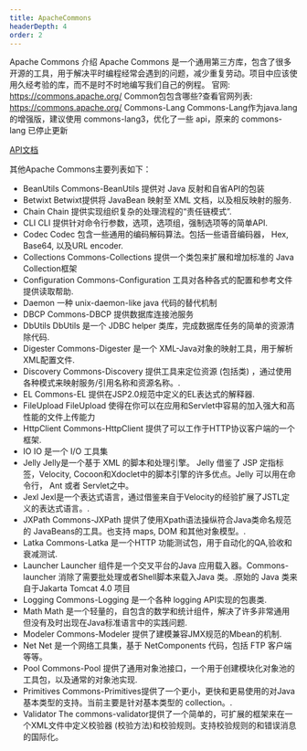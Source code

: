 ```yaml
---
title: ApacheCommons
headerDepth: 4
order: 2
---
```


Apache Commons 介绍
Apache Commons 是一个通用第三方库，包含了很多开源的工具，用于解决平时编程经常会遇到的问题，减少重复劳动。项目中应该使用久经考验的库，而不是时不时地编写我们自己的例程。
官网: https://commons.apache.org/
Common包包含哪些?查看官网列表: https://commons.apache.org/
Commons-Lang
Commons-Lang作为java.lang 的增强版，建议使用 commons-lang3，优化了一些 api，原来的 commons-lang 已停止更新

[API文档](https://commons.apache.org/proper/commons-lang/javadocs/api-release/index.html)

其他Apache Commons主要列表如下：
* BeanUtils Commons-BeanUtils 提供对 Java 反射和自省API的包装
* Betwixt Betwixt提供将 JavaBean 映射至 XML 文档，以及相反映射的服务.
* Chain Chain 提供实现组织复杂的处理流程的“责任链模式”.
* CLI CLI 提供针对命令行参数，选项，选项组，强制选项等的简单API.
* Codec Codec 包含一些通用的编码解码算法。包括一些语音编码器， Hex, Base64, 以及URL encoder.
* Collections Commons-Collections 提供一个类包来扩展和增加标准的 Java Collection框架
* Configuration Commons-Configuration 工具对各种各式的配置和参考文件提供读取帮助.
* Daemon 一种 unix-daemon-like java 代码的替代机制
* DBCP Commons-DBCP 提供数据库连接池服务
* DbUtils DbUtils 是一个 JDBC helper 类库，完成数据库任务的简单的资源清除代码.
* Digester Commons-Digester 是一个 XML-Java对象的映射工具，用于解析 XML配置文件.
* Discovery Commons-Discovery 提供工具来定位资源 (包括类) ，通过使用各种模式来映射服务/引用名称和资源名称。.
* EL Commons-EL 提供在JSP2.0规范中定义的EL表达式的解释器.
* FileUpload FileUpload 使得在你可以在应用和Servlet中容易的加入强大和高性能的文件上传能力
* HttpClient Commons-HttpClient 提供了可以工作于HTTP协议客户端的一个框架.
* IO IO 是一个 I/O 工具集
* Jelly Jelly是一个基于 XML 的脚本和处理引擎。 Jelly 借鉴了 JSP 定指标签，Velocity, Cocoon和Xdoclet中的脚本引擎的许多优点。Jelly 可以用在命令行， Ant 或者 Servlet之中。
* Jexl Jexl是一个表达式语言，通过借鉴来自于Velocity的经验扩展了JSTL定义的表达式语言。.
* JXPath Commons-JXPath 提供了使用Xpath语法操纵符合Java类命名规范的 JavaBeans的工具。也支持 maps, DOM 和其他对象模型。.
* Latka Commons-Latka 是一个HTTP 功能测试包，用于自动化的QA,验收和衰减测试.
* Launcher Launcher 组件是一个交叉平台的Java 应用载入器。Commons-launcher 消除了需要批处理或者Shell脚本来载入Java 类。.原始的 Java 类来自于Jakarta Tomcat 4.0 项目
* Logging Commons-Logging 是一个各种 logging API实现的包裹类.
* Math Math 是一个轻量的，自包含的数学和统计组件，解决了许多非常通用但没有及时出现在Java标准语言中的实践问题.
* Modeler Commons-Modeler 提供了建模兼容JMX规范的Mbean的机制.
* Net Net 是一个网络工具集，基于 NetComponents 代码，包括 FTP 客户端等等。
* Pool Commons-Pool 提供了通用对象池接口，一个用于创建模块化对象池的工具包，以及通常的对象池实现.
* Primitives Commons-Primitives提供了一个更小，更快和更易使用的对Java基本类型的支持。当前主要是针对基本类型的 collection。.
* Validator The commons-validator提供了一个简单的，可扩展的框架来在一个XML文件中定义校验器 (校验方法)和校验规则。支持校验规则的和错误消息的国际化。
